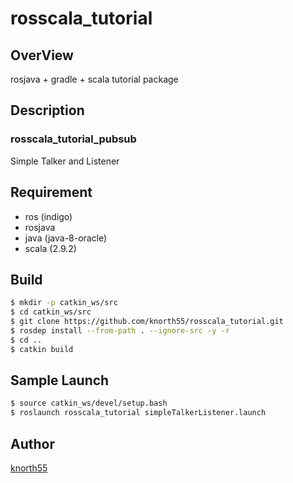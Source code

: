 # rosscala_tutorial
## OverView
rosjava + gradle + scala tutorial package

## Description
### rosscala_tutorial_pubsub
Simple Talker and Listener

## Requirement
* ros (indigo)
* rosjava
* java (java-8-oracle)
* scala (2.9.2)  

## Build

```bash
$ mkdir -p catkin_ws/src
$ cd catkin_ws/src
$ git clone https://github.com/knorth55/rosscala_tutorial.git
$ rosdep install --from-path . --ignore-src -y -r
$ cd ..
$ catkin build
```
## Sample Launch

```bash
$ source catkin_ws/devel/setup.bash
$ roslaunch rosscala_tutorial simpleTalkerListener.launch
```
## Author
[knorth55](https://github.com/knorth55)
